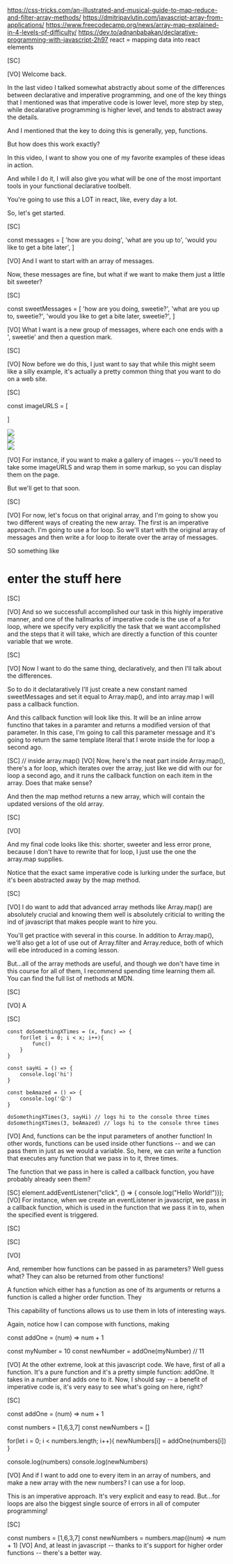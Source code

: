 https://css-tricks.com/an-illustrated-and-musical-guide-to-map-reduce-and-filter-array-methods/
https://dmitripavlutin.com/javascript-array-from-applications/
https://www.freecodecamp.org/news/array-map-explained-in-4-levels-of-difficulty/
https://dev.to/adnanbabakan/declarative-programming-with-javascript-2h97
react = mapping data into react elements


[SC]

[VO]
Welcome back.

In the last video I talked somewhat abstractly about some of the differences between declarative and imperative programming, and one of the key things that I mentioned was that imperative code is lower level, more step by step, while decalarative programming is higher level, and tends to abstract away the details.

And I mentioned that the key to doing this is generally, yep, functions.

But how does this work exactly?

In this video, I want to show you one of my favorite examples of these ideas in action.

And while I do it, I will also give you what will be one of the most important tools in your functional declarative toolbelt.

You're going to use this a LOT in react, like, every day a lot.

So, let's get started.


[SC]

const messages = [
    'how are you doing',
    'what are you up to',
    'would you like to get a bite later',
]

[VO]
And I want to start with an array of messages.

Now, these messages are fine, but what if we want to make them just a little bit sweeter?

[SC]

const sweetMessages = [
        'how are you doing, sweetie?',
        'what are you up to, sweetie?',
        'would you like to get a bite later, sweetie?',
]


[VO]
What I want is a new group of messages, where each one ends with a ', sweetie' and then a question mark.

[SC]

[VO]
Now before we do this, I just want to say that while this might seem like a silly example, it's actually a pretty common thing that you want to do on a web site.

[SC]

const imageURLS = [

]

<div>
    <img src=`${imageURLS[0]}`/>
</div>
<div>
    <img src=`${imageURLS[1]}`/>
</div>
<div>
    <img src=`${imageURLS[2]}`/>
</div>

[VO]
For instance, if you want to make a gallery of images -- you'll need to take some imageURLS and wrap them in some markup, so you can display them on the page.

But we'll get to that soon.


[SC]


[VO]
For now, let's focus on that original array, and I'm going to show you two different ways of creating the new array.  The first is an imperative approach.  I'm going to use a for loop.  So we'll start with the original array of messages and then write a for loop to iterate over the array of messages. 

SO something like




# enter the stuff here

[SC]


[VO]
And so we successfull accomplished our task in this highly imperative manner, and one of the hallmarks of imperative code is the use of a for loop, where we specify very explicitly the task that we want accomplished and the steps that it will take, which are directly a function of this counter variable that we wrote.


[SC]

[VO]
Now I want to do the same thing, declaratively, and then I'll talk about the differences.  

So to do it declataratively I'll just create a new constant named sweetMessages and set it equal to Array.map(), and into array.map I will pass a callback function. 

And this callback function will look like this.  It will be an inline arrow functino that takes in a paramter and returns a modified version of that parameter.  In this case, I'm going to call this parameter message and it's going to return the same template literal that I wrote inside the for loop a second ago.

[SC]
// inside array.map()
[VO]
Now, here's the neat part inside Array.map(),  there's a for loop, which iterates over the array, just like we did with our for loop a second ago, and it runs the callback function on each item in the array.  Does that make sense?  

And then the map method returns a new array, which will contain the updated versions of the old array.

[SC]

[VO]

And my final code looks like this: shorter, sweeter and less error prone, because I don't have to rewrite that for loop, I just use the one the array.map supplies.

Notice that the exact same imperative code is lurking under the surface, but it's been abstracted away by the map method.

[SC]

[VO]
I do want to add that advanced array methods like Array.map() are absolutely crucial and knowing them well is absolutely criticial to writing the ind of javascript that makes people want to hire you.


You'll get practice with several in this course.  In addition to Array.map(), we'll also get a lot of use out of Array.filter and Array.reduce, both of which will ebe introduced in a coming lesson.

But...all of the array methods are useful, and though we don't have time in this course for all of them, I recommend spending time learning them all.  You can find the full list of methods at MDN.

[SC]

[VO]
A





[SC]

    const doSomethingXTimes = (x, func) => {
        for(let i = 0; i < x; i++){
            func()
        }
    }

    const sayHi = () => {
        console.log('hi')
    }

    const beAmazed = () => {
        console.log('😲')
    }

    doSomethingXTimes(3, sayHi) // logs hi to the console three times
    doSomethingXTimes(3, beAmazed) // logs hi to the console three times

[VO]
And, functions can be the input parameters of another function! In other words, functions can be used inside other functions -- and we can pass them in just as we would a variable. So, here, we can write a function that executes any function that we pass in to it, three times.

The function that we pass in here is called a callback function, you have probably already seen them?

[SC]
element.addEventListener("click", () => { console.log("Hello World!")});
[VO]
For instance, when we create an eventListener in javascript, we pass in a callback function, which is used in the function that we pass it in to, when the specified event is triggered.

[SC]

[SC]

[VO]

And, remember how functions can be passed in as parameters? Well guess what? They can also be returned from other functions!

A function which either has a function as one of its arguments or returns a function is called a higher order function. They

This capability of functions allows us to use them in lots of interesting ways.

Again, notice how I can compose with functions, making

const addOne = (num) => num + 1

const myNumber = 10
const newNumber = addOne(myNumber) // 11

[VO]
At the other extreme, look at this javascript code. We have, first of all a function. It's a pure function and it's a pretty simple function: addOne. It takes in a number and adds one to it.
Now, I should say -- a benefit of imperative code is, it's very easy to see what's going on here, right?

[SC]

const addOne = (num) => num + 1

const numbers = [1,6,3,7]
const newNumbers = []

for(let i = 0; i < numbers.length; i++){
newNumbers[i] = addOne(numbers[i])
}

console.log(numbers)
console.log(newNumbers)

[VO]
And if I want to add one to every item in an array of numbers, and make a new array with the new numbers? I can use a for loop.

This is an imperative approach. It's very explicit and easy to read. But...for loops are also the biggest single source of errors in all of computer programming!

[SC]

const numbers = [1,6,3,7]
const newNumbers = numbers.map((num) => num + 1)
[VO]
And, at least in javascript -- thanks to it's support for higher order functions -- there's a better way.
